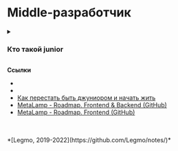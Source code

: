 <h1>Middle-разработчик</h1>

[//]: # (Как стать juinor. Тезисы)
<details><summary><h3>Кто такой junior</h3></summary><p>

**Один из вариантов описания**

- Отлично знает инструментарий.
- Имеет навыки проектирования и знает основные принципы разработки поддерживаемого продукта, т.е. владеет ООП, ФП,
  понимает DDD и SOLID.
- Умеет спроектировать небольшого и среднего размера стандартные проекты (интерфейс для проекта до ±100k строк с
  командой до ±10 участников).
- Умеет эффективно решать задачи в рамках заданной архитектуры (например, следуя парадигме от React+Redux).
- Знает, как решить нетривиальные локальные задачи, чаще всего не связанные с интерфейсами напрямую, например, написать
  небольшую библиотеку для удобного API по работе с URI.
- Понимает бизнес-ценность своей работы, может предложить пересмотр требований задачи для лучшего достижений этих
  ценностей, может предложить убрать задачу из бэклога, аргументировав возможными альтернативами или даже доказав её
  низкий приоритет.
- Умеет декомпозировать и довольно точно оценить объем работ для небольших работ (до 2-х человекомесяцев). Умеет явно
  увидеть области риска при оценке, сузить их наименьшими усилиями и явно фокусировать внимание команды на них.
- Проявляет эмпатию, не перебивает, умеет выслушать, понять точку зрения оппонента и предложить аргументированные
  альтернативы.

<br></p>
</details>


**Ссылки**

- []()
- []()
- [Как перестать быть джуниором и начать жить](https://skillbox.ru/media/code/kak_perestat_byt_dzhuniorom/)
- [MetaLamp - Roadmap. Frontend & Backend (GitHub)](https://github.com/fullstack-development/developers-roadmap)
- [MetaLamp - Roadmap. Frontend (GitHub)](https://github.com/fullstack-development/developers-roadmap/tree/master/frontend)

<br>
<br>
*[Legmo, 2019-2022](https://github.com/Legmo/notes/)*